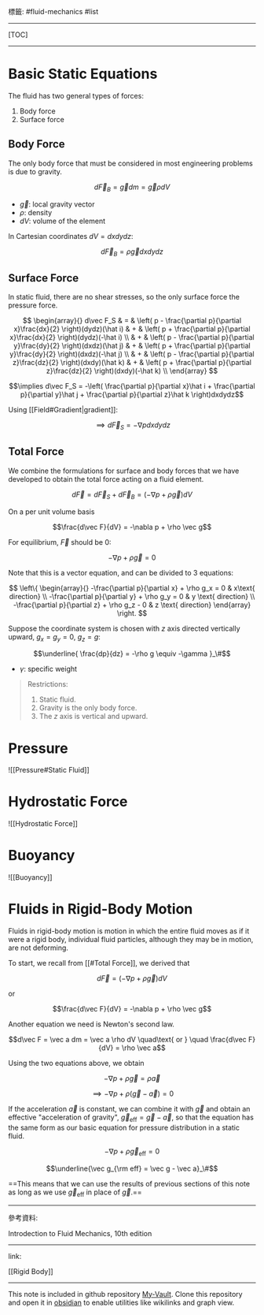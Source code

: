 標籤: #fluid-mechanics #list 

---

[TOC]

---

# Basic Static Equations

The fluid has two general types of forces:

1. Body force
2. Surface force

## Body Force

The only body force that must be considered in most engineering problems is due to gravity.

$$d\vec F_B=\vec g dm=\vec g \rho dV$$

- $\vec g$: local gravity vector
- $\rho$: density
- $dV$: volume of the element

In Cartesian coordinates $dV = dxdydz$:

$$d\vec F_B=\rho\vec gdxdydz$$

## Surface Force

In static fluid, there are no shear stresses, so the only surface force the pressure force.

$$
\begin{array}{}
	d\vec F_S & = & 
	\left(
		p - \frac{\partial p}{\partial x}\frac{dx}{2}
	\right)(dydz)(\hat i) & + &
	\left(
		p + \frac{\partial p}{\partial x}\frac{dx}{2}
	\right)(dydz)(-\hat i) \\
	& + &
	\left(
		p - \frac{\partial p}{\partial y}\frac{dy}{2}
	\right)(dxdz)(\hat j) & + &
	\left(
		p + \frac{\partial p}{\partial y}\frac{dy}{2}
	\right)(dxdz)(-\hat j) \\
	& + &
	\left(
		p - \frac{\partial p}{\partial z}\frac{dz}{2}
	\right)(dxdy)(\hat k) & + &
	\left(
		p + \frac{\partial p}{\partial z}\frac{dz}{2}
	\right)(dxdy)(-\hat k) \\
\end{array}
$$

$$\implies d\vec F_S = -\left(
	\frac{\partial p}{\partial x}\hat i +
	\frac{\partial p}{\partial y}\hat j +
	\frac{\partial p}{\partial z}\hat k
\right)dxdydz$$

Using [[Field#Gradient|gradient]]:

$$\implies d\vec F_S = -\nabla pdxdydz$$

## Total Force

We combine the formulations for surface and body forces that we have developed to obtain the total force acting on a fluid element.

$$d\vec F = d\vec F_S + d\vec F_B = (-\nabla p + \rho\vec g)dV$$

On a per unit volume basis

$$\frac{d\vec F}{dV} = -\nabla p + \rho \vec g$$

For equilibrium, $\vec F$ should be $0$:

$$-\nabla p + \rho \vec g = 0$$

Note that this is a vector equation, and can be divided to 3 equations:

$$
\left\{
	\begin{array}{}
		-\frac{\partial p}{\partial x} + \rho g_x = 0 & x\text{ direction} \\
		-\frac{\partial p}{\partial y} + \rho g_y = 0 & y \text{ direction} \\
		-\frac{\partial p}{\partial z} + \rho g_z - 0 & z \text{ direction}
	\end{array}
\right.
$$

Suppose the coordinate system is chosen with $z$ axis directed vertically upward, $g_x = g_y = 0$, $g_z = g$:

$$\underline{
	\frac{dp}{dz} = -\rho g \equiv -\gamma
}_\#$$

- $\gamma$: specific weight

> Restrictions:
> 1. Static fluid.
> 2. Gravity is the only body force.
> 3. The $z$ axis is vertical and upward.

# Pressure

![[Pressure#Static Fluid]]

# Hydrostatic Force

![[Hydrostatic Force]]

# Buoyancy

![[Buoyancy]]

# Fluids in Rigid-Body Motion

Fluids in rigid-body motion is motion in which the entire fluid moves as if it were a rigid body, individual fluid particles, although they may be in motion, are not deforming.

To start, we recall from [[#Total Force]], we derived that

$$d\vec F = (-\nabla p + \rho \vec g)dV$$

or

$$\frac{d\vec F}{dV} = -\nabla p + \rho \vec g$$

Another equation we need is Newton's second law.

$$d\vec F = \vec a dm = \vec a \rho dV \quad\text{ or } \quad \frac{d\vec F}{dV} = \rho \vec a$$

Using the two equations above, we obtain

$$-\nabla p + \rho \vec g = \rho \vec a$$

$$\implies -\nabla p + \rho (\vec g - \vec a) = 0$$

If the acceleration $\vec a$ is constant, we can combine it with $\vec g$ and obtain an effective "acceleration of gravity", $\vec g_{\text{eff}} = \vec g - \vec a$, so that the equation has the same form as our basic equation for pressure distribution in a static fluid.  

$$-\nabla p + \rho \vec g_{\text{eff}} = 0$$

$$\underline{\vec g_{\rm eff} = \vec g - \vec a}_\#$$

==This means that we can use the results of previous sections of this note as long as we use $\vec g_{\text{eff}}$ in place of $\vec g$.==

---

參考資料:

Introdection to Fluid Mechanics, 10th edition

---

link:

[[Rigid Body]]

---

This note is included in github repository [My-Vault](https://github.com/LittleD3092/My-Vault.git). Clone this repository and open it in [obsidian](https://obsidian.md/) to enable utilities like wikilinks and graph view.
